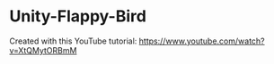 # Unity-Flappy-Bird
Created with this YouTube tutorial:
https://www.youtube.com/watch?v=XtQMytORBmM
